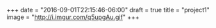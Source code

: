 +++
date = "2016-09-01T22:15:46-06:00"
draft = true
title = "project1"
image = "http://i.imgur.com/q5upgAu.gif"
+++

